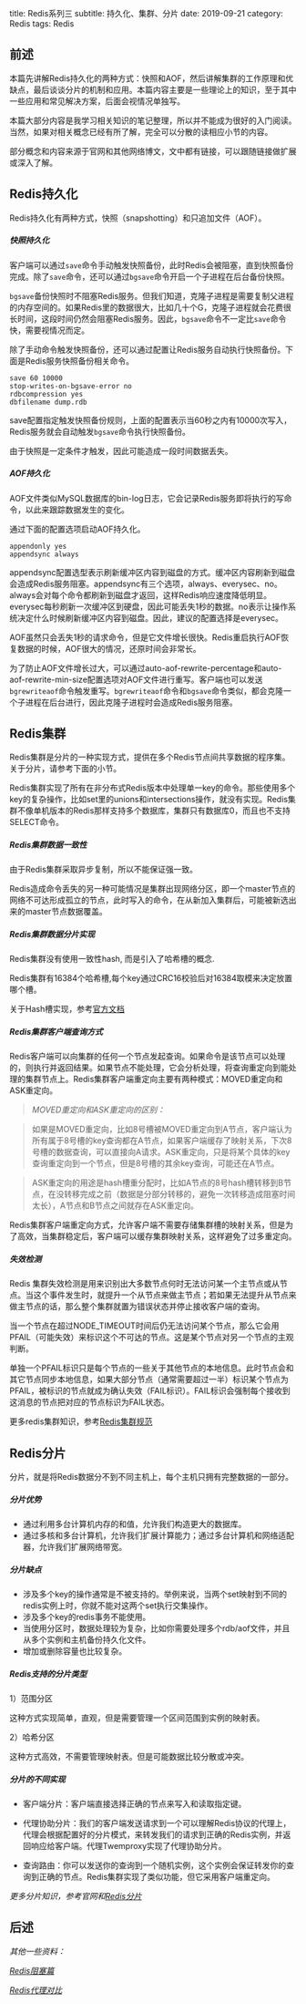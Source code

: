 title: Redis系列三
subtitle: 持久化、集群、分片
date: 2019-09-21
category: Redis
tags: Redis

## 前述

本篇先讲解Redis持久化的两种方式：快照和AOF，然后讲解集群的工作原理和优缺点，最后谈谈分片的机制和应用。本篇内容主要是一些理论上的知识，至于其中一些应用和常见解决方案，后面会视情况单独写。

本篇大部分内容是我学习相关知识的笔记整理，所以并不能成为很好的入门阅读。当然，如果对相关概念已经有所了解，完全可以分散的读相应小节的内容。

部分概念和内容来源于官网和其他网络博文，文中都有链接，可以跟随链接做扩展或深入了解。

## Redis持久化

Redis持久化有两种方式，快照（snapshotting）和只追加文件（AOF）。

##### 快照持久化

客户端可以通过`save`命令手动触发快照备份，此时Redis会被阻塞，直到快照备份完成。除了`save`命令，还可以通过`bgsave`命令开启一个子进程在后台备份快照。

`bgsave`备份快照时不阻塞Redis服务。但我们知道，克隆子进程是需要复制父进程的内存空间的。如果Redis里的数据很大，比如几十个G，克隆子进程就会花费很长时间，这段时间仍然会阻塞Redis服务。因此，`bgsave`命令不一定比`save`命令快，需要视情况而定。

除了手动命令触发快照备份，还可以通过配置让Redis服务自动执行快照备份。下面是Redis服务快照备份相关命令。

```Redis
save 60 10000
stop-writes-on-bgsave-error no
rdbcompression yes
dbfilename dump.rdb
```
save配置指定触发快照备份规则，上面的配置表示当60秒之内有10000次写入，Redis服务就会自动触发`bgsave`命令执行快照备份。

由于快照是一定条件才触发，因此可能造成一段时间数据丢失。

##### AOF持久化

AOF文件类似MySQL数据库的bin-log日志，它会记录Redis服务即将执行的写命令，以此来跟踪数据发生的变化。

通过下面的配置选项启动AOF持久化。

```Redis
appendonly yes
appendsync always
```

appendsync配置选型表示刷新缓冲区内容到磁盘的方式。缓冲区内容刷新到磁盘会造成Redis服务阻塞。appendsync有三个选项，always、everysec、no。always会对每个命令都刷新到磁盘才返回，这样Redis响应速度降低明显。everysec每秒刷新一次缓冲区到硬盘，因此可能丢失1秒的数据。no表示让操作系统决定什么时候刷新缓冲区内容到磁盘。因此，建议的配置选择是everysec。

AOF虽然只会丢失1秒的请求命令，但是它文件增长很快。Redis重启执行AOF恢复数据的时候，AOF很大的情况，还原时间会非常长。

为了防止AOF文件增长过大，可以通过auto-aof-rewrite-percentage和auto-aof-rewrite-min-size配置选项对AOF文件进行重写。客户端也可以发送`bgrewriteaof`命令触发重写。`bgrewriteaof`命令和`bgsave`命令类似，都会克隆一个子进程在后台进行，因此克隆子进程时会造成Redis服务阻塞。

## Redis集群

Redis集群是分片的一种实现方式，提供在多个Redis节点间共享数据的程序集。关于分片，请参考下面的小节。

Redis集群实现了所有在非分布式Redis版本中处理单一key的命令。那些使用多个key的复杂操作，比如set里的unions和intersections操作，就没有实现。Redis集群不像单机版本的Redis那样支持多个数据库，集群只有数据库0，而且也不支持SELECT命令。

##### Redis集群数据一致性

由于Redis集群采取异步复制，所以不能保证强一致。

Redis造成命令丢失的另一种可能情况是集群出现网络分区，即一个master节点的网络不可达形成孤立的节点，此时写入的命令，在从新加入集群后，可能被新选出来的master节点数据覆盖。

##### Redis集群数据分片实现

Redis集群没有使用一致性hash, 而是引入了哈希槽的概念.

Redis集群有16384个哈希槽,每个key通过CRC16校验后对16384取模来决定放置哪个槽。

关于Hash槽实现，参考[官方文档](https://redis.io/topics/cluster-tutorial)

##### Redis集群客户端查询方式

Redis客户端可以向集群的任何一个节点发起查询。如果命令是该节点可以处理的，则执行并返回结果。如果节点不能处理，它会分析处理，将查询重定向到能处理的集群节点上。Redis集群客户端重定向主要有两种模式：MOVED重定向和ASK重定向。

> *MOVED重定向和ASK重定向的区别：*

> 如果是MOVED重定向，比如8号槽被MOVED重定向到A节点，客户端认为所有属于8号槽的key查询都在A节点，如果客户端缓存了映射关系，下次8号槽的数据查询，可以直接向A请求。ASK重定向，只是将某个具体的key查询重定向到一个节点，但是8号槽的其余key查询，可能还在A节点。

> ASK重定向的用途是hash槽重分配时，比如A节点的8号hash槽转移到B节点，在没转移完成之前（数据是分部分转移的，避免一次转移造成阻塞时间太长），A节点和B节点之间就存在ASK重定向。

Redis集群客户端重定向方式，允许客户端不需要存储集群槽的映射关系，但是为了高效，当集群稳定后，客户端可以缓存集群映射关系，这样避免了过多重定向。

##### 失效检测 

Redis 集群失效检测是用来识别出大多数节点何时无法访问某一个主节点或从节点。当这个事件发生时，就提升一个从节点来做主节点；若如果无法提升从节点来做主节点的话，那么整个集群就置为错误状态并停止接收客户端的查询。

当一个节点在超过NODE_TIMEOUT时间后仍无法访问某个节点，那么它会用PFAIL（可能失效）来标识这个不可达的节点。这是某个节点对另一个节点的主观判断。

单独一个PFAIL标识只是每个节点的一些关于其他节点的本地信息。此时节点会和其它节点同步本地信息，如果大部分节点（通常需要超过一半）标识某个节点为PFAIL，被标识的节点就成为确认失效（FAIL标识）。FAIL标识会强制每个接收到这消息的节点把对应的节点标识为FAIL状态。

更多redis集群知识，参考[Redis集群规范](https://redis.io/topics/cluster-spec)



## Redis分片

分片，就是将Redis数据分不到不同主机上，每个主机只拥有完整数据的一部分。

##### 分片优势

- 通过利用多台计算机内存的和值，允许我们构造更大的数据库。
- 通过多核和多台计算机，允许我们扩展计算能力；通过多台计算机和网络适配器，允许我们扩展网络带宽。

##### 分片缺点

- 涉及多个key的操作通常是不被支持的。举例来说，当两个set映射到不同的redis实例上时，你就不能对这两个set执行交集操作。
- 涉及多个key的redis事务不能使用。
- 当使用分区时，数据处理较为复杂，比如你需要处理多个rdb/aof文件，并且从多个实例和主机备份持久化文件。
- 增加或删除容量也比较复杂。

##### Redis支持的分片类型

1）范围分区

这种方式实现简单，直观，但是需要管理一个区间范围到实例的映射表。

2）哈希分区

这种方式高效，不需要管理映射表。但是可能数据比较分散或冲突。

##### 分片的不同实现

- 客户端分片：客户端直接选择正确的节点来写入和读取指定键。

- 代理协助分片：我们的客户端发送请求到一个可以理解Redis协议的代理上，代理会根据配置好的分片模式，来转发我们的请求到正确的Redis实例，并返回响应给客户端。代理Twemproxy实现了代理协助分片。

- 查询路由：你可以发送你的查询到一个随机实例，这个实例会保证转发你的查询到正确的节点。Redis集群实现了类似功能，但它采用客户端重定向。

*更多分片知识，参考官网和[Redis分片](https://www.cnblogs.com/houziwty/p/5167075.html)*

## 后述

*其他一些资料：*

*[Redis阻塞篇](https://blog.csdn.net/linbiaorui/article/details/79822318)*

*[Redis代理对比](https://www.jianshu.com/p/dfd28d3b545f)*